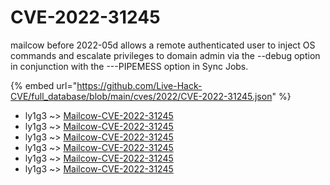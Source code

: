 # CVE-2022-31245

mailcow before 2022-05d allows a remote authenticated user to inject OS commands and escalate privileges to domain admin via the --debug option in conjunction with the ---PIPEMESS option in Sync Jobs.

{% embed url="https://github.com/Live-Hack-CVE/full_database/blob/main/cves/2022/CVE-2022-31245.json" %}


* ly1g3 ~> [Mailcow-CVE-2022-31245](https://www.alice-snow.ru/2022/database/cve-2022-31245/mailcow-cve-2022-31245-ly1g3)
* ly1g3 ~> [Mailcow-CVE-2022-31245](https://www.alice-snow.ru/2022/database/cve-2022-31245/mailcow-cve-2022-31245-ly1g3)
* ly1g3 ~> [Mailcow-CVE-2022-31245](https://www.alice-snow.ru/2022/database/cve-2022-31245/mailcow-cve-2022-31245-ly1g3)
* ly1g3 ~> [Mailcow-CVE-2022-31245](https://www.alice-snow.ru/2022/database/cve-2022-31245/mailcow-cve-2022-31245-ly1g3)
* ly1g3 ~> [Mailcow-CVE-2022-31245](https://www.alice-snow.ru/2022/database/cve-2022-31245/mailcow-cve-2022-31245-ly1g3)
* ly1g3 ~> [Mailcow-CVE-2022-31245](https://www.alice-snow.ru/2022/database/cve-2022-31245/mailcow-cve-2022-31245-ly1g3)